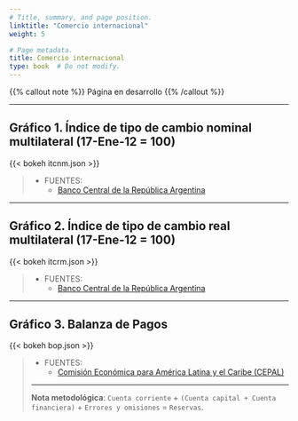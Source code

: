 ```yaml
---
# Title, summary, and page position.
linktitle: "Comercio internacional"
weight: 5

# Page metadata.
title: Comercio internacional
type: book  # Do not modify.
---
```


{{% callout note %}}
Página en desarrollo
{{% /callout %}}

---

## Gráfico 1. Índice de tipo de cambio nominal multilateral (17-Ene-12 = 100)

{{< bokeh itcnm.json >}}

> * FUENTES:
>   * [Banco Central de la República Argentina](http://www.bcra.gob.ar/PublicacionesEstadisticas/Indices_tipo_cambio_multilateral.asp)

---

## Gráfico 2. Índice de tipo de cambio real multilateral (17-Ene-12 = 100)

{{< bokeh itcrm.json >}}

> * FUENTES:
>   * [Banco Central de la República Argentina](http://www.bcra.gob.ar/PublicacionesEstadisticas/Indices_tipo_cambio_multilateral.asp)

---

## Gráfico 3. Balanza de Pagos

{{< bokeh bop.json >}}

> * FUENTES:
>   * [Comisión Económica para América Latina y el Caribe (CEPAL)](https://estadisticas.cepal.org/cepalstat/web_cepalstat/estadisticasIndicadores.asp?idioma=e)
> ---
> **Nota metodológica**: `Cuenta corriente` + `(Cuenta capital + Cuenta financiera)` + `Errores y omisiones` = `Reservas`.